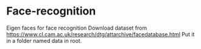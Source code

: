 # Face-recognition
Eigen faces for face recognition
Download dataset from https://www.cl.cam.ac.uk/research/dtg/attarchive/facedatabase.html
Put it in a folder named data in root.
